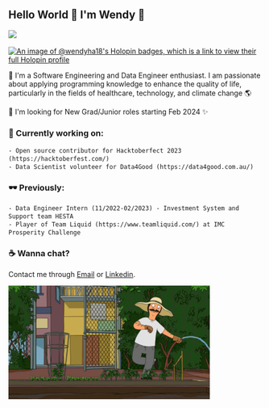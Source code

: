 ## Hello World 👋 I'm Wendy 🧃 
![](https://komarev.com/ghpvc/?username=wendy-ha18)

[![An image of @wendyha18's Holopin badges, which is a link to view their full Holopin profile](https://holopin.me/wendyha18)](https://holopin.io/@wendyha18)

🌱 I'm a Software Engineering and Data Engineer enthusiast. I am passionate about applying programming knowledge to enhance the quality of life, particularly in the fields of healthcare, technology, and climate change 🌎

🌱 I'm looking for New Grad/Junior roles starting Feb 2024 ✨

### 🔭 Currently working on:
```
- Open source contributor for Hacktoberfect 2023 (https://hacktoberfest.com/)
- Data Scientist volunteer for Data4Good (https://data4good.com.au/)
```
### 🕶 Previously:
```
- Data Engineer Intern (11/2022-02/2023) - Investment System and Support team HESTA
- Player of Team Liquid (https://www.teamliquid.com/) at IMC Prosperity Challenge
```
### ☕ Wanna chat?
Contact me through [Email](mailto:wendyha.sut@gmail.com) or [Linkedin](https://www.linkedin.com/in/wendyha-sut/).

<img src="https://github.com/wendy-ha18/wendy-ha18/blob/main/github_pic2.gif" width="400">

